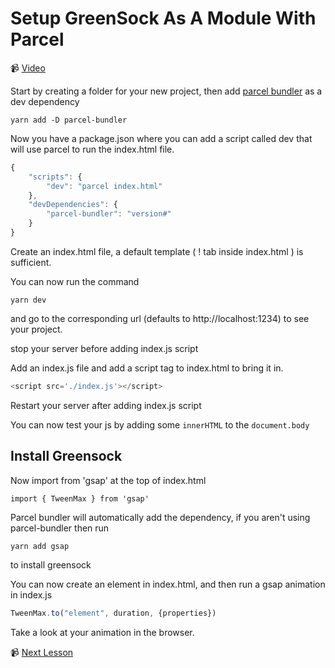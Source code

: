 # Setup GreenSock As A Module With Parcel

📹 [Video](https://egghead.io/lessons/greensock-setup-greensock-as-a-module-with-parcel)

Start by creating a folder for your new project, then add [parcel bundler](https://parceljs.org/getting_started.html) as a dev dependency

```
yarn add -D parcel-bundler
```

Now you have a package.json where you can add a script called dev that will use parcel to run the index.html file.

```js
{
    "scripts": {
        "dev": "parcel index.html"
    },
    "devDependencies": {
        "parcel-bundler": "version#"
    }
}
```

Create an index.html file, a default template ( ! tab inside index.html ) is sufficient.

You can now run the command

```
yarn dev
```

and go to the corresponding url (defaults to http://localhost:1234) to see your project.

stop your server before adding index.js script

Add an index.js file and add a script tag to index.html to bring it in.

 ```js
 <script src='./index.js'></script>
 ```

Restart your server after adding index.js script

You can now test your js by adding some `innerHTML` to the `document.body`

## Install Greensock

Now import from 'gsap' at the top of index.html

```
import { TweenMax } from 'gsap'
```

Parcel bundler will automatically add the dependency, if you aren't using parcel-bundler then run

```
yarn add gsap
```

to install greensock

You can now create an element in index.html, and then run a gsap animation in index.js

```js
TweenMax.to("element", duration, {properties})
```

Take a look at your animation in the browser.


📹 [Next Lesson](https://egghead.io/lessons/greensock-animate-and-center-an-element-to-a-click-event-with-greensock)